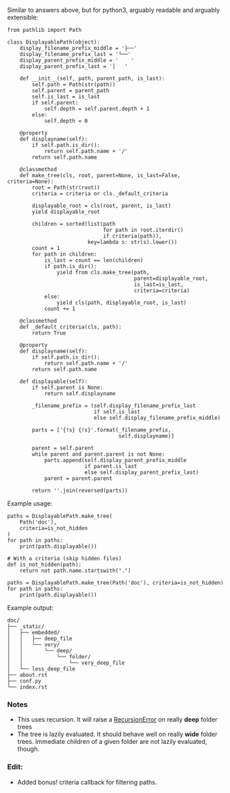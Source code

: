 Similar to answers above, but for python3, arguably readable and arguably extensible:

    from pathlib import Path

    class DisplayablePath(object):
        display_filename_prefix_middle = '├──'
        display_filename_prefix_last = '└──'
        display_parent_prefix_middle = '    '
        display_parent_prefix_last = '│   '
    
        def __init__(self, path, parent_path, is_last):
            self.path = Path(str(path))
            self.parent = parent_path
            self.is_last = is_last
            if self.parent:
                self.depth = self.parent.depth + 1
            else:
                self.depth = 0
    
        @property
        def displayname(self):
            if self.path.is_dir():
                return self.path.name + '/'
            return self.path.name
    
        @classmethod
        def make_tree(cls, root, parent=None, is_last=False, criteria=None):
            root = Path(str(root))
            criteria = criteria or cls._default_criteria
    
            displayable_root = cls(root, parent, is_last)
            yield displayable_root
    
            children = sorted(list(path
                                   for path in root.iterdir()
                                   if criteria(path)),
                              key=lambda s: str(s).lower())
            count = 1
            for path in children:
                is_last = count == len(children)
                if path.is_dir():
                    yield from cls.make_tree(path,
                                             parent=displayable_root,
                                             is_last=is_last,
                                             criteria=criteria)
                else:
                    yield cls(path, displayable_root, is_last)
                count += 1
    
        @classmethod
        def _default_criteria(cls, path):
            return True
    
        @property
        def displayname(self):
            if self.path.is_dir():
                return self.path.name + '/'
            return self.path.name
    
        def displayable(self):
            if self.parent is None:
                return self.displayname
    
            _filename_prefix = (self.display_filename_prefix_last
                                if self.is_last
                                else self.display_filename_prefix_middle)
    
            parts = ['{!s} {!s}'.format(_filename_prefix,
                                        self.displayname)]
    
            parent = self.parent
            while parent and parent.parent is not None:
                parts.append(self.display_parent_prefix_middle
                             if parent.is_last
                             else self.display_parent_prefix_last)
                parent = parent.parent
    
            return ''.join(reversed(parts))

Example usage:

    paths = DisplayablePath.make_tree(
        Path('doc'),
        criteria=is_not_hidden
    )
    for path in paths:
        print(path.displayable())

    # With a criteria (skip hidden files)
    def is_not_hidden(path):
        return not path.name.startswith(".")

    paths = DisplayablePath.make_tree(Path('doc'), criteria=is_not_hidden)
    for path in paths:
        print(path.displayable())


Example output:

    doc/
    ├── _static/
    │   ├── embedded/
    │   │   ├── deep_file
    │   │   └── very/
    │   │       └── deep/
    │   │           └── folder/
    │   │               └── very_deep_file
    │   └── less_deep_file
    ├── about.rst
    ├── conf.py
    └── index.rst

### Notes

 - This uses recursion. It will raise a [RecursionError][1] on really **deep** folder trees
 - The tree is lazily evaluated.  It should behave well on really **wide** folder trees.  Immediate children of a given folder are not lazily evaluated, though.

### Edit:

- Added bonus! criteria callback for filtering paths.

  [1]: https://docs.python.org/3/library/exceptions.html#RecursionError "RecursionError"
